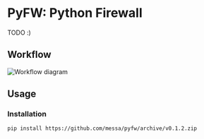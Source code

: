 PyFW: Python Firewall
=====================

TODO :)

Workflow
--------

![Workflow diagram](https://cdn.rawgit.com/messa/pyfw/master/doc/workflow-diagram/wd.svg)

Usage
-----

### Installation

    pip install https://github.com/messa/pyfw/archive/v0.1.2.zip
